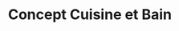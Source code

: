 ---
title: "Concept Cuisine et Bain"
url: /saint-alban/concept-cuisine-et-bain/
shop: articles ménagers
---